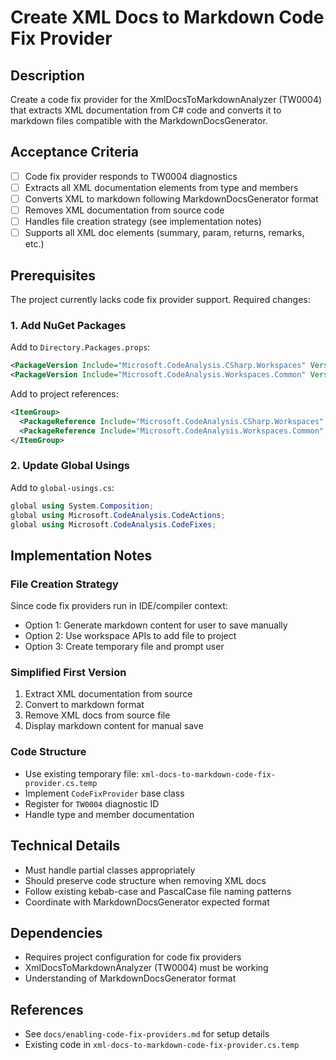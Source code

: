 # Create XML Docs to Markdown Code Fix Provider

## Description
Create a code fix provider for the XmlDocsToMarkdownAnalyzer (TW0004) that extracts XML documentation from C# code and converts it to markdown files compatible with the MarkdownDocsGenerator.

## Acceptance Criteria
- [ ] Code fix provider responds to TW0004 diagnostics
- [ ] Extracts all XML documentation elements from type and members
- [ ] Converts XML to markdown following MarkdownDocsGenerator format
- [ ] Removes XML documentation from source code
- [ ] Handles file creation strategy (see implementation notes)
- [ ] Supports all XML doc elements (summary, param, returns, remarks, etc.)

## Prerequisites
The project currently lacks code fix provider support. Required changes:

### 1. Add NuGet Packages
Add to `Directory.Packages.props`:
```xml
<PackageVersion Include="Microsoft.CodeAnalysis.CSharp.Workspaces" Version="4.11.0" />
<PackageVersion Include="Microsoft.CodeAnalysis.Workspaces.Common" Version="4.11.0" />
```

Add to project references:
```xml
<ItemGroup>
  <PackageReference Include="Microsoft.CodeAnalysis.CSharp.Workspaces" />
  <PackageReference Include="Microsoft.CodeAnalysis.Workspaces.Common" />
</ItemGroup>
```

### 2. Update Global Usings
Add to `global-usings.cs`:
```csharp
global using System.Composition;
global using Microsoft.CodeAnalysis.CodeActions;
global using Microsoft.CodeAnalysis.CodeFixes;
```

## Implementation Notes

### File Creation Strategy
Since code fix providers run in IDE/compiler context:
- Option 1: Generate markdown content for user to save manually
- Option 2: Use workspace APIs to add file to project
- Option 3: Create temporary file and prompt user

### Simplified First Version
1. Extract XML documentation from source
2. Convert to markdown format
3. Remove XML docs from source file
4. Display markdown content for manual save

### Code Structure
- Use existing temporary file: `xml-docs-to-markdown-code-fix-provider.cs.temp`
- Implement `CodeFixProvider` base class
- Register for `TW0004` diagnostic ID
- Handle type and member documentation

## Technical Details
- Must handle partial classes appropriately
- Should preserve code structure when removing XML docs
- Follow existing kebab-case and PascalCase file naming patterns
- Coordinate with MarkdownDocsGenerator expected format

## Dependencies
- Requires project configuration for code fix providers
- XmlDocsToMarkdownAnalyzer (TW0004) must be working
- Understanding of MarkdownDocsGenerator format

## References
- See `docs/enabling-code-fix-providers.md` for setup details
- Existing code in `xml-docs-to-markdown-code-fix-provider.cs.temp`